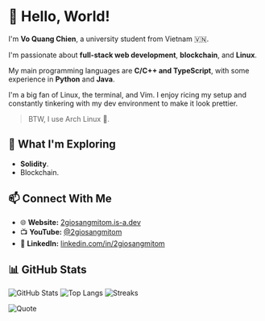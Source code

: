 # 👋 Hello, World!

I'm **Vo Quang Chien**, a university student from Vietnam 🇻🇳.

I'm passionate about **full-stack web development**, **blockchain**, and **Linux**.

My main programming languages are **C/C++ and TypeScript**, with some experience in **Python** and **Java**.

I'm a big fan of Linux, the terminal, and Vim. I enjoy ricing my setup and constantly tinkering with my dev environment to make it look prettier.

> BTW, I use Arch Linux 🐧.

## 🧠 What I'm Exploring

- **Solidity**.
- Blockchain.

## 📫 Connect With Me

- 🌐 **Website:** [2giosangmitom.is-a.dev](https://2giosangmitom.is-a.dev/)
- 📺 **YouTube:** [@2giosangmitom](https://www.youtube.com/@2giosangmitom)
- 💼 **LinkedIn:** [linkedin.com/in/2giosangmitom](https://www.linkedin.com/in/2giosangmitom/)

## 📊 GitHub Stats

![GitHub Stats](https://github-readme-stats.vercel.app/api?username=2giosangmitom&show_icons=true&theme=merko&hide_border=true)
![Top Langs](https://github-readme-stats.vercel.app/api/top-langs/?username=2giosangmitom&layout=compact&langs_count=10&theme=merko&hide_border=true&hide=vim%20script,scss,css,dockerfile,html,cmake,nix,just)
![Streaks](https://github-readme-streak-stats.herokuapp.com/?user=2giosangmitom&theme=merko&hide_border=true)

![Quote](https://github-readme-quotes-bay.vercel.app/quote?theme=merko&animation=default&layout=default&font=default&quoteType=random)
